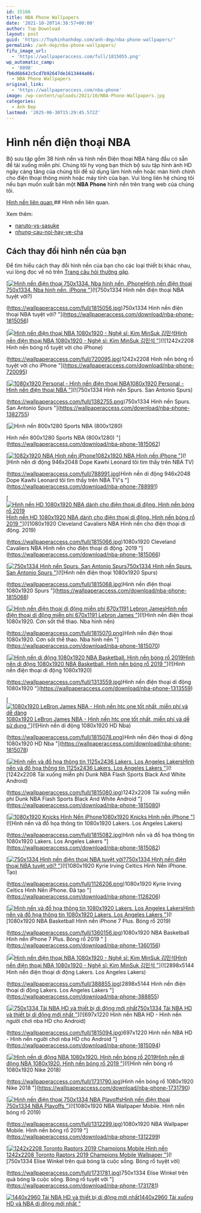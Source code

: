 ```yaml
---
id: 15166
title: NBA Phone Wallpapers
date: '2021-10-20T14:38:57+00:00'
author: Top Download
layout: post
guid: 'https://Tophinhanhdep.com/anh-dep/nba-phone-wallpapers/'
permalink: /anh-dep/nba-phone-wallpapers/
fifu_image_url:
  - 'https://wallpaperaccess.com/full/1815055.png'
wp_automatic_camp:
  - '8098'
fb6d6b642c5cd7b92647de1613444a06:
  - NBA Phone Wallpapers
original_link:
  - 'https://wallpaperaccess.com/nba-phone'
image: /wp-content/uploads/2021/10/NBA-Phone-Wallpapers.jpg
categories:
  - Ảnh Đẹp
lastmod: '2025-06-30T15:29:45.572Z'
---
```

# Hình nền điện thoại NBA

Bộ sưu tập gồm 38 hình nền và hình nền Điện thoại NBA hàng đầu có sẵn để tải xuống miễn phí. Chúng tôi hy vọng bạn thích bộ sưu tập hình ảnh HD ngày càng tăng của chúng tôi để sử dụng làm hình nền hoặc màn hình chính cho điện thoại thông minh hoặc máy tính của bạn. Vui lòng liên hệ chúng tôi nếu bạn muốn xuất bản một **NBA Phone** hình nền trên trang web của chúng tôi.

[Hình nền liên quan ](#related) ## Hình nền liên quan.

   
 Xem thêm:

   
- [naruto-vs-sasuke](https://tophinhanhdep.com/anh-naruto/naruto-vs-sasuke/)
- [nhung-cau-noi-hay-ve-cha](https://tophinhanhdep.com/nhung-cau-noi-hay/nhung-cau-noi-hay-ve-cha/)

## Cách thay đổi hình nền của bạn

Để tìm hiểu cách thay đổi hình nền của bạn cho các loại thiết bị khác nhau, vui lòng đọc về nó trên [Trang câu hỏi thường gặp](https://tophinhanhdep.com/faq/).

  
[[![Hình nền điện thoại 750x1334.  Nba hình nền, iPhone](https://wallpaperaccess.com/full/1815055.png)Hình nền điện thoại 750x1334. Nba hình nền, iPhone "](https://wallpaperaccess.com/download/nba-phone-1815055)](![750x1334 Hình nền điện thoại NBA tuyệt vời?)

(https://wallpaperaccess.com/full/1815056.jpg)750x1334 Hình nền điện thoại NBA tuyệt vời? "](https://wallpaperaccess.com/download/nba-phone-1815056)

[[![Hình nền điện thoại NBA 1080x1920 - Nghệ sĩ: Kim MinSuk 김민석](https://wallpaperaccess.com/full/380874.jpg)Hình nền điện thoại NBA 1080x1920 - Nghệ sĩ: Kim MinSuk 김민석 "](https://wallpaperaccess.com/download/nba-phone-380874)](![1242x2208 Hình nền bóng rổ tuyệt vời cho iPhone)

(https://wallpaperaccess.com/full/720095.jpg)1242x2208 Hình nền bóng rổ tuyệt vời cho iPhone "](https://wallpaperaccess.com/download/nba-phone-720095)

[[![1080x1920 Personal - Hình nền điện thoại NBA](https://wallpaperaccess.com/full/1815059.jpg)1080x1920 Personal - Hình nền điện thoại NBA "](https://wallpaperaccess.com/download/nba-phone-1815059)](![750x1334 Hình nền Spurs.  San Antonio Spurs)

(https://wallpaperaccess.com/full/1382755.png)750x1334 Hình nền Spurs. San Antonio Spurs "](https://wallpaperaccess.com/download/nba-phone-1382755)

[![Hình nền 800x1280 Sports NBA (800x1280)](https://wallpaperaccess.com/full/1815062.png)

Hình nền 800x1280 Sports NBA (800x1280) "](https://wallpaperaccess.com/download/nba-phone-1815062)

[[![1082x1920 NBA Hình nền iPhone](https://wallpaperaccess.com/full/1815063.jpg)1082x1920 NBA Hình nền iPhone "](https://wallpaperaccess.com/download/nba-phone-1815063)](![Hình nền di động 946x2048 Dope Kawhi Leonard tôi tìm thấy trên NBA TV)

(https://wallpaperaccess.com/full/788991.jpg)Hình nền di động 946x2048 Dope Kawhi Leonard tôi tìm thấy trên NBA TV's "](https://wallpaperaccess.com/download/nba-phone-788991)

[[![Hình nền HD 1080x1920 NBA dành cho điện thoại di động.  Hình nền bóng rổ 2019](https://wallpaperaccess.com/full/1815065.jpg)Hình nền HD 1080x1920 NBA dành cho điện thoại di động. Hình nền bóng rổ 2019 "](https://wallpaperaccess.com/download/nba-phone-1815065)](![1080x1920 Cleveland Cavaliers NBA Hình nền cho điện thoại di động.  2019)

(https://wallpaperaccess.com/full/1815066.jpg)1080x1920 Cleveland Cavaliers NBA Hình nền cho điện thoại di động. 2019 "](https://wallpaperaccess.com/download/nba-phone-1815066)

[[![750x1334 Hình nền Spurs.  San Antonio Spurs](https://wallpaperaccess.com/full/1382770.png)750x1334 Hình nền Spurs. San Antonio Spurs "](https://wallpaperaccess.com/download/nba-phone-1382770)](![Hình nền điện thoại 1080x1920 Spurs)

(https://wallpaperaccess.com/full/1815068.jpg)Hình nền điện thoại 1080x1920 Spurs "](https://wallpaperaccess.com/download/nba-phone-1815068)

[[![Hình nền điện thoại di động miễn phí 670x1191 Lebron James](https://wallpaperaccess.com/full/1815069.jpg)Hình nền điện thoại di động miễn phí 670x1191 Lebron James "](https://wallpaperaccess.com/download/nba-phone-1815069)](![Hình nền điện thoại 1080x1920.  Cơn sốt thể thao.  Nba hình nền)

(https://wallpaperaccess.com/full/1815070.png)Hình nền điện thoại 1080x1920. Cơn sốt thể thao. Nba hình nền "](https://wallpaperaccess.com/download/nba-phone-1815070)

[[![Hình nền di động 1080x1920 NBA Basketball.  Hình nền bóng rổ 2019](https://wallpaperaccess.com/full/1815071.jpg)Hình nền di động 1080x1920 NBA Basketball. Hình nền bóng rổ 2019 "](https://wallpaperaccess.com/download/nba-phone-1815071)](![Hình nền điện thoại di động 1080x1920)

(https://wallpaperaccess.com/full/1313559.jpg)Hình nền điện thoại di động 1080x1920 "](https://wallpaperaccess.com/download/nba-phone-1313559)

[[![1080x1920 LeBron James NBA - Hình nền htc one tốt nhất, miễn phí và dễ dàng](https://wallpaperaccess.com/full/1671657.jpg)1080x1920 LeBron James NBA - Hình nền htc one tốt nhất, miễn phí và dễ sử dụng "](https://wallpaperaccess.com/download/nba-phone-1671657)](![Hình nền di động 1080x1920 HD Nba)

(https://wallpaperaccess.com/full/1815078.png)Hình nền điện thoại di động 1080x1920 HD Nba "](https://wallpaperaccess.com/download/nba-phone-1815078)

[[![Hình nền và đồ họa thông tin 1125x2436 Lakers.  Los Angeles Lakers](https://wallpaperaccess.com/full/1369129.jpg)Hình nền và đồ họa thông tin 1125x2436 Lakers. Los Angeles Lakers "](https://wallpaperaccess.com/download/nba-phone-1369129)](![1242x2208 Tải xuống miễn phí Dunk NBA Flash Sports Black And White Android)

(https://wallpaperaccess.com/full/1815080.jpg)1242x2208 Tải xuống miễn phí Dunk NBA Flash Sports Black And White Android "](https://wallpaperaccess.com/download/nba-phone-1815080)

[[![1080x1920 Knicks Hình Nền iPhone](https://wallpaperaccess.com/full/922116.jpg)1080x1920 Knicks Hình nền iPhone "](https://wallpaperaccess.com/download/nba-phone-922116)](![Hình nền và đồ họa thông tin 1080x1920 Lakers.  Los Angeles Lakers)

(https://wallpaperaccess.com/full/1815082.jpg)Hình nền và đồ họa thông tin 1080x1920 Lakers. Los Angeles Lakers "](https://wallpaperaccess.com/download/nba-phone-1815082)

[[![750x1334 Hình nền điện thoại NBA tuyệt vời?](https://wallpaperaccess.com/full/1815083.jpg)750x1334 Hình nền điện thoại NBA tuyệt vời? "](https://wallpaperaccess.com/download/nba-phone-1815083)](![1080x1920 Kyrie Irving Celtics Hình Nền iPhone.  Tạo)

(https://wallpaperaccess.com/full/1126206.png)1080x1920 Kyrie Irving Celtics Hình Nền iPhone. Đã tạo "](https://wallpaperaccess.com/download/nba-phone-1126206)

[[![Hình nền và đồ họa thông tin 1080x1920 Lakers.  Los Angeles Lakers](https://wallpaperaccess.com/full/1369139.jpg)Hình nền và đồ họa thông tin 1080x1920 Lakers. Los Angeles Lakers "](https://wallpaperaccess.com/download/nba-phone-1369139)](![1080x1920 NBA Basketball Hình nền iPhone 7 Plus.  Bóng rổ 2019)

(https://wallpaperaccess.com/full/1360156.jpg)1080x1920 NBA Basketball Hình nền iPhone 7 Plus. Bóng rổ 2019 " ](https://wallpaperaccess.com/download/nba-phone-1360156)

[[![Hình nền điện thoại NBA 1080x1920 - Nghệ sĩ: Kim MinSuk 김민석](https://wallpaperaccess.com/full/1815090.jpg)Hình nền điện thoại NBA 1080x1920 - Nghệ sĩ: Kim MinSuk 김민석 "](https://wallpaperaccess.com/download/nba-phone-1815090)](![2898x5144 Hình nền điện thoại di động Lakers.  Los Angeles Lakers)

(https://wallpaperaccess.com/full/388855.jpg)2898x5144 Hình nền điện thoại di động Lakers. Los Angeles Lakers "](https://wallpaperaccess.com/download/nba-phone-388855)

[[![750x1334 Tải NBA HD và thiết bị di động mới nhất](https://wallpaperaccess.com/full/1815092.jpg)750x1334 Tải NBA HD và thiết bị di động mới nhất "](https://wallpaperaccess.com/download/nba-phone-1815092)](![697x1220 Hình nền NBA HD - Hình nền người chơi nba HD cho Android)

(https://wallpaperaccess.com/full/1815094.jpg)697x1220 Hình nền NBA HD - Hình nền người chơi nba HD cho Android "](https://wallpaperaccess.com/download/nba-phone-1815094)

[[![Hình nền di động NBA 1080x1920.  Hình nền bóng rổ 2019](https://wallpaperaccess.com/full/1731762.jpg)Hình nền di động NBA 1080x1920. Hình nền bóng rổ 2019 "](https://wallpaperaccess.com/download/nba-phone-1731762)](![Hình nền bóng rổ 1080x1920 Nike 2018)

(https://wallpaperaccess.com/full/1731790.jpg)Hình nền bóng rổ 1080x1920 Nike 2018 "](https://wallpaperaccess.com/download/nba-phone-1731790)

[[![Hình nền điện thoại 750x1334 NBA Playoffs](https://wallpaperaccess.com/full/1815098.jpg)Hình nền điện thoại 750x1334 NBA Playoffs "](https://wallpaperaccess.com/download/nba-phone-1815098)](![1080x1920 NBA Wallpaper Mobile.  Hình nền bóng rổ 2019)

(https://wallpaperaccess.com/full/1312299.jpg)1080x1920 NBA Wallpaper Mobile. Hình nền bóng rổ 2019 "](https://wallpaperaccess.com/download/nba-phone-1312299)

[[![1242x2208 Toronto Raptors 2019 Champions Mobile Hình nền](https://wallpaperaccess.com/full/1088199.jpg)1242x2208 Toronto Raptors 2019 Champions Mobile Wallpaper "](https://wallpaperaccess.com/download/nba-phone-1088199)](![750x1334 Elise Winkel trên quả bóng là cuộc sống.  Bóng rổ tuyệt vời)

(https://wallpaperaccess.com/full/1731781.jpg)750x1334 Elise Winkel trên quả bóng là cuộc sống. Bóng rổ tuyệt vời "](https://wallpaperaccess.com/download/nba-phone-1731781)

[![1440x2960 ​​Tải NBA HD và thiết bị di động mới nhất](https://wallpaperaccess.com/full/1815104.jpg)1440x2960 ​​Tải xuống HD và NBA di động mới nhất "](https://wallpaperaccess.com/download/nba-phone-1815104)
